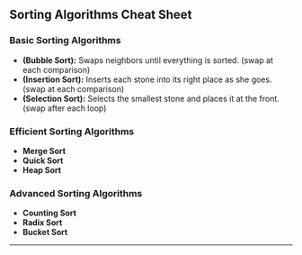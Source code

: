 ## Sorting Algorithms Cheat Sheet

### Basic Sorting Algorithms
- **(Bubble Sort):** Swaps neighbors until everything is sorted. (swap at each comparison) 
- **(Insertion Sort):** Inserts each stone into its right place as she goes.  (swap at each comparison) 
- **(Selection Sort):** Selects the smallest stone and places it at the front.  (swap after each loop) 


### Efficient Sorting Algorithms
- **Merge Sort**
- **Quick Sort**
- **Heap Sort**

### Advanced Sorting Algorithms
- **Counting Sort**
- **Radix Sort**
- **Bucket Sort**

---


